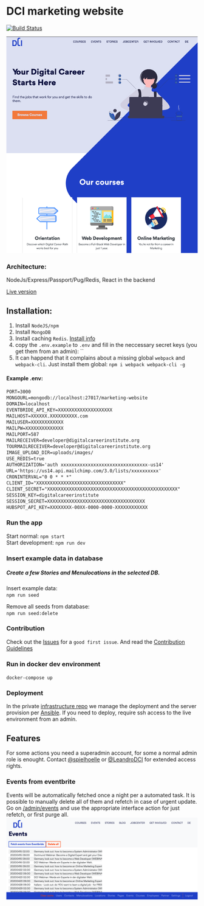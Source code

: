 # DCI marketing website

[![Build Status](https://travis-ci.org/DigitalCareerInstitute/marketing-website.svg?branch=master)](https://travis-ci.org/DigitalCareerInstitute/marketing-website)

![Screenshot](screenshot.png)

### Architecture:

NodeJs/Express/Passport/Pug/Redis, React in the backend

[Live version](https://digitalcareerinstitute.org)  

## Installation:
1. Install `NodeJS/npm`
1. Install `MongoDB`
1. Install caching `Redis`. [Install info](https://redis.io/download#installation)
1. copy the `.env.example` to `.env` and fill in the neccessary secret keys (you get them from an admin): ``
1. It can happend that it complains about a missing global `webpack` and `webpack-cli`. Just install them global: `npm i webpack webpack-cli -g`


#### Example .env:
```
PORT=3000
MONGOURL=mongodb://localhost:27017/marketing-website
DOMAIN=localhost
EVENTBRIDE_API_KEY=XXXXXXXXXXXXXXXXXXXX
MAILHOST=XXXXXX.XXXXXXXXXX.com
MAILUSER=XXXXXXXXXXXX
MAILPW=XXXXXXXXXXXXXX
MAILPORT=587
MAILRECEIVER=developer@digitalcareerinstitute.org
TOURMAILRECEIVER=developer@digitalcareerinstitute.org
IMAGE_UPLOAD_DIR=uploads/images/
USE_REDIS=true
AUTHORIZATION='auth xxxxxxxxxxxxxxxxxxxxxxxxxxxxxxxx-us14'
URL='https://us14.api.mailchimp.com/3.0/lists/xxxxxxxxxx'
CRONINTERVAL="0 0 * * *"
CLIENT_ID="XXXXXXXXXXXXXXXXXXXXXXXXXXXXXXXX"
CLIENT_SECRET="XXXXXXXXXXXXXXXXXXXXXXXXXXXXXXXXXXXXXXXXXXXXXXXX"
SESSION_KEY=digitalcareerinstitute
SESSION_SECRET=XXXXXXXXXXXXXXXXXXXXXXXXXXXXXXXXXXXX
HUBSPOT_API_KEY=XXXXXXXX-00XX-0000-0000-XXXXXXXXXXXX

```

### Run the app

Start normal: `npm start`  
Start development: `npm run dev`

### Insert example data in database

##### Create a few Stories and Menulocations in the selected DB.

Insert example data:  
`npm run seed`

Remove all seeds from database:  
`npm run seed:delete`

### Contribution
Check out the [Issues](https://github.com/DigitalCareerInstitute/marketing-website/issues) for a `good first issue`.
And read  the [Contribution Guidelines](https://github.com/digitalcareerinstitute/marketing-website/CONTRIBUTION.md)


### Run in docker dev environment  
`docker-compose up`

### Deployment
In the private [infrastructure repo](https://github.com/DigitalCareerInstitute/infrastructure) we manage the deployment and the server provision per [Ansible](https://www.ansible.com/). If you need to deploy, require ssh access to the live environment from an admin.


## Features

For some actions you need a superadmin account, for some a normal admin role is enought. Contact [@spielhoelle](https://github.com/spielhoelle) or [@LeandroDCI](https://github.com/LeandroDCI) for extended access rights.

### Events from eventbrite

Events will be automatically fetched once a night per a automated task. It is possible to  manually delete all of them and refetch in case of urgent update. Go on [/admin/events](https://digitalcareerinstitute.org/admin/events) and use the appropriate interface action for just refetch, or first purge all.
![Events screenshot](/docs/events.png)